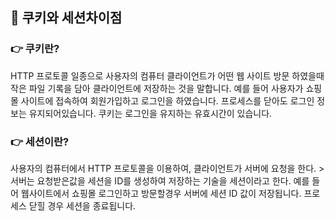 ## 📌 쿠키와 세션차이점


### 👉 쿠키란?
HTTP 프로토콜 일종으로 사용자의 컴퓨터 클라이언트가 어떤 웹 사이트 방문 하였을때 작은 파일 기록을 담아 클라이언트에 저장하는 것을 말합니다. 
예를 들어 사용자가 쇼핑몰 사이트에 접속하여 회원가입하고 로그인을 하였습니다. 프로세스를 닫아도 로그인 정보는 유지되어있습니다. 쿠키는 로그인을 유지하는 유효시간이 있습니다.

### 👉 세션이란?
사용자의 컴퓨터에서 HTTP 프로토콜을 이용하여, 클라이언트가 서버에 요청을 한다. > 서버는 요청받은값을 세션을 ID를 생성하여 저장하는 기술을 세션이라고 한다.
예를 들어 웹사이트에서 쇼핑몰 로그인하고 방문할경우 서버에 세션 ID 값이 저장됩니다. 프로세스 닫힐 경우 세션을 종료됩니다.
